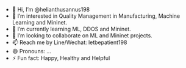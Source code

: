 - 👋 Hi, I’m @helianthusannus198
- 👀 I’m interested in Quality Management in Manufacturing, Machine Learning and Mininet.
- 🌱 I’m currently learning ML, DDOS and Mininet.
- 💞️ I’m looking to collaborate on ML and Mininet projects.
- 📫 Reach me by Line/Wechat: letbepatient198
- 😄 Pronouns: ...
- ⚡ Fun fact: Happy, Healthy and Helpful

<!---
helianthusannus198/helianthusannus198 is a ✨ special ✨ repository because its `README.md` (this file) appears on your GitHub profile.
You can click the Preview link to take a look at your changes.
--->
